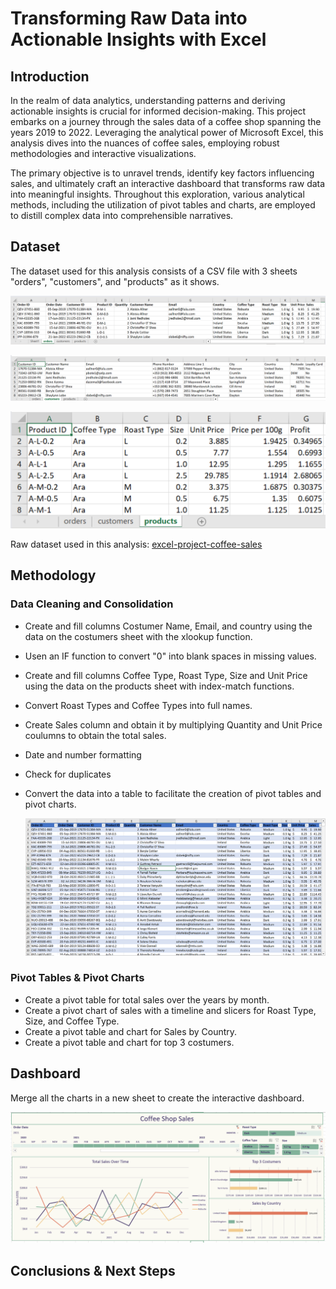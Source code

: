 # Transforming Raw Data into Actionable Insights with Excel

## Introduction

In the realm of data analytics, understanding patterns and deriving actionable insights is crucial for informed decision-making. This project embarks on a journey through the sales data of a coffee shop spanning the years 2019 to 2022. Leveraging the analytical power of Microsoft Excel, this analysis dives into the nuances of coffee sales, employing robust methodologies and interactive visualizations.

The primary objective is to unravel trends, identify key factors influencing sales, and ultimately craft an interactive dashboard that transforms raw data into meaningful insights. Throughout this exploration, various analytical methods, including the utilization of pivot tables and charts, are employed to distill complex data into comprehensible narratives.

## Dataset

The dataset used for this analysis consists of a CSV file with 3 sheets "orders", "customers", and "products" as it shows.

![Orders raw dataset](ordersraw.png)


![Customers raw dataset](customersraw.png)


![Products raw dataset](productsraw.png)


Raw dataset used in this analysis: [excel-project-coffee-sales](https://github.com/mochen862/excel-project-coffee-sales)

## Methodology
### Data Cleaning and Consolidation
* Create and fill columns Costumer Name, Email, and country using the data on the costumers sheet with the xlookup function.
* Usen an IF function to convert "0" into blank spaces in missing values.
* Create and fill columns Coffee Type, Roast Type, Size and Unit Price using the data on the products sheet with index-match functions.
* Convert Roast Types and Coffee Types into full names.
* Create Sales column and obtain it by multiplying Quantity and Unit Price coulumns to obtain the total sales. 
* Date and number formatting
* Check for duplicates
* Convert the data into a table to facilitate the creation of pivot tables and pivot charts.

  ![Table](table.png) 

### Pivot Tables & Pivot Charts
* Create a pivot table for total sales over the years by month.
* Create a pivot chart of sales with a timeline and slicers for Roast Type, Size, and Coffee Type.
* Create a pivot table and chart for Sales by Country.
* Create a pivot table and chart for top 3 costumers.
  
## Dashboard

Merge all the charts in a new sheet to create the interactive dashboard.

![Dashboard](Dashboard.png)

## Conclusions & Next Steps

